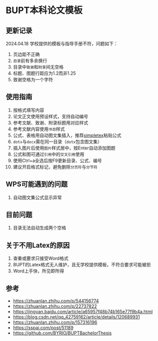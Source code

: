 # BUPT本科论文模板

## 更新记录
2024.04.18 学校提供的模板与指导手册不符，问题如下：
1. 页边距不正确
2. `目录`前有多余换行
3. 目录中`致谢`和`附录`间无空格
4. 标题、图题行距应为1.2而非1.25
5. 致谢空格为一个字符

## 使用指南
1. 按格式填写内容
2. 论文正文使用预设样式，支持自动编号
3. 参考文献、致谢、附录标题用对应样式
4. 参考文献内容使用`书目`样式
5. 公式、表格用自动图文集插入，推荐[simpletex](https://simpletex.cn/)粘贴公式
6. `dotx`与`docx`需在同一目录（`dotx`包含图文集）
7. 插入图片后使用`图片`样式居中，按Enter自动添加图题
8. 公式和图可通过`引用`中的`交叉引用`使用
9. 使用Ctrl+a全选后按F9更新目录、公式、编号
10. 建议开启格式标记，避免删除`分页符`与`分节符`

## WPS可能遇到的问题
1. 自动图文集公式显示异常

## 目前问题
1. 目录无法自动生成两个空格

## 关于不用Latex的原因
1. 查重或要求只接受Word格式
2. BUPT的Latex格式无人维护，且无学校提供模板，不符合要求可能被拒
3. Word上手快，所见即所得

## 参考
- https://zhuanlan.zhihu.com/p/544156774
- https://zhuanlan.zhihu.com/p/22737822  
- https://jingyan.baidu.com/article/a65957f48b74b165e77f9b4a.html  
- https://blog.csdn.net/qq_42759162/article/details/120689931  
- https://zhuanlan.zhihu.com/p/157316196  
- https://sspai.com/post/51189  
- https://github.com/BYRIO/BUPTBachelorThesis
